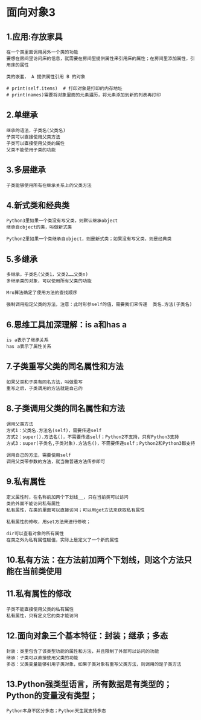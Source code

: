 # 面向对象3
## 1.应用:存放家具
    在一个类里面调用另外一个类的功能
    要想在房间里访问床的信息，就需要在房间里提供属性来引用床的属性；在房间里添加属性，引用床的属性

    类的嵌套， A 提供属性引用 B 的对象

    # print(self.items)  # 打印对象是打印的内存地址
    # print(names)需要将对象里面的元素遍历，将元素添加到新的列表再打印

## 2.单继承
    继承的语法，子类名(父类名)
    子类可以直接使用父类方法
    子类可以直接使用父类的属性
    父类不能使用子类的功能
    
## 3.多层继承
    子类能够使用所有在继承关系上的父类方法
 
## 4.新式类和经典类   
    Python3里如果一个类没有写父类，则默认继承object
    继承自object的类，叫做新式类
    
    Python2里如果一个类继承自object，则是新式类；如果没有写父类，则是经典类

## 5.多继承
    多继承，子类名(父类1，父类2……父类n)
    多继承类的对象，可以使用所有父类的功能

    Mro算法确定了使用方法的查找顺序

    强制调用指定父类的方法，注意：此时形参self的值，需要我们来传递  类名.方法(子类名)

## 6.思维工具加深理解：is a和has a
    is a表示了继承关系
    has a表示了属性关系

## 7.子类重写父类的同名属性和方法
    如果父类和子类有同名方法，叫做重写
    重写之后，子类调用的方法就是自己的

## 8.子类调用父类的同名属性和方法
    调用父类方法
    方式1：父类名.方法名(self)，需要传递self
    方式2：super().方法名()，不需要传递self；Python2不支持，只有Python3支持
    方式3：super(子类名,子类对象).方法名()，不需要传递self；Python2和Python3都支持

    调用自己的方法，需要使用self
    调用父类带参数的方法，就当做普通方法传参即可

## 9.私有属性
    定义属性时，在名称前加两个下划线__，只在当前类可以访问
    类的外面不能访问私有属性
    私有属性，在类的里面可以直接访问；可以用get方法来获取私有属性
    
    私有属性的修改，用set方法来进行修改；
    
    dir可以查看对象的所有属性
    在类之外为私有属性赋值，实际上是定义了一个新的属性

## 10.私有方法：在方法前加两个下划线，则这个方法只能在当前类使用
    
## 11.私有属性的修改
    子类不能直接使用父类的私有属性
    私有属性，只有定义它的类才能访问

## 12.面向对象三个基本特征：封装；继承；多态
    封装：类里包含了该类型功能的属性和方法，并且限制了外部可以访问的功能
    继承：子类可以直接使用父类的功能
    多态：父类变量能够引用子类对象，如果子类对象有重写父类方法，则调用的是子类方法

## 13.Python强类型语言，所有数据是有类型的；Python的变量没有类型；
    Python本身不区分多态；Python天生就支持多态